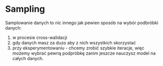 # Sampling
Samplowanie danych to nic innego jak pewien sposób na wybór podbróbki danych:
1. w procesie cross-walidacji
2. gdy danych masz za duzo aby z nich wszystkich skorzystać
3. przy eksperymentowaniu - chcemy zrobić szybkie iteracje, więc możemy wybrać pewną podpróbkę zanim jeszcze nauczysz model na całych danych.